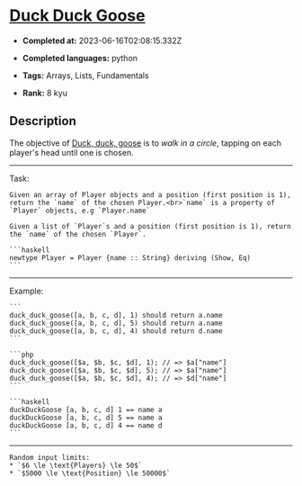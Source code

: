 # [Duck Duck Goose](https://www.codewars.com/kata/582e0e592029ea10530009ce)

- **Completed at:** 2023-06-16T02:08:15.332Z

- **Completed languages:** python

- **Tags:** Arrays, Lists, Fundamentals

- **Rank:** 8 kyu

## Description

The objective of [Duck, duck, goose](https://en.wikipedia.org/wiki/Duck,_duck,_goose) is to _walk in a circle_, tapping on each player's head until one is chosen.

----

Task:
~~~if-not:haskell
Given an array of Player objects and a position (first position is 1), return the `name` of the chosen Player.<br>`name` is a property of `Player` objects, e.g `Player.name`
~~~
~~~if:haskell
Given a list of `Player`s and a position (first position is 1), return the `name` of the chosen `Player`.

```haskell
newtype Player = Player {name :: String} deriving (Show, Eq)
```
~~~
----

Example:
~~~if-not:php,haskell
```
duck_duck_goose([a, b, c, d], 1) should return a.name
duck_duck_goose([a, b, c, d], 5) should return a.name
duck_duck_goose([a, b, c, d], 4) should return d.name
```
~~~
~~~if:php
```php
duck_duck_goose([$a, $b, $c, $d], 1); // => $a["name"]
duck_duck_goose([$a, $b, $c, $d], 5); // => $a["name"]
duck_duck_goose([$a, $b, $c, $d], 4); // => $d["name"]
```
~~~
~~~if:haskell
```haskell
duckDuckGoose [a, b, c, d] 1 == name a
duckDuckGoose [a, b, c, d] 5 == name a
duckDuckGoose [a, b, c, d] 4 == name d
```
~~~
----

~~~if-not:php
Random input limits:
* `$6 \le \text{Players} \le 50$`
* `$5000 \le \text{Position} \le 50000$`
~~~
